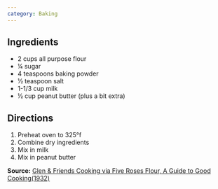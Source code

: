 ```yaml
---
category: Baking
---
```


## Ingredients
- 2 cups all purpose flour
- &frac14; sugar
- 4 teaspoons baking powder
- &frac12; teaspoon salt
- 1-1/3 cup milk
- &frac12; cup peanut butter (plus a bit extra)

## Directions
1. Preheat oven to 325&deg;f
2. Combine dry ingredients
3. Mix in milk
4. Mix in peanut butter

**Source:** [Glen & Friends Cooking via Five Roses Flour, A Guide to Good Cooking(1932)](https://youtube.com/watch?v=_qL0aVIyyws)
